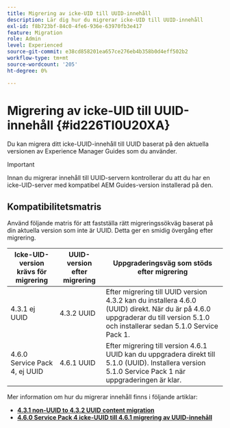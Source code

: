 ```yaml
---
title: Migrering av icke-UID till UUID-innehåll
description: Lär dig hur du migrerar icke-UID till UUID-innehåll
exl-id: f8b723bf-84c0-4fe6-936e-63970fb3e417
feature: Migration
role: Admin
level: Experienced
source-git-commit: e38cd858201ea657ce276eb4b358b0d4eff502b2
workflow-type: tm+mt
source-wordcount: '205'
ht-degree: 0%

---
```


# Migrering av icke-UID till UUID-innehåll {#id226TI0U20XA}


Du kan migrera ditt icke-UUID-innehåll till UUID baserat på den aktuella versionen av Experience Manager Guides som du använder.

>[!IMPORTANT]
>
> Innan du migrerar innehåll till UUID-servern kontrollerar du att du har en icke-UID-server med kompatibel AEM Guides-version installerad på den.

## Kompatibilitetsmatris

Använd följande matris för att fastställa rätt migreringssökväg baserat på din aktuella version som inte är UUID. Detta ger en smidig övergång efter migrering.

| Icke-UID-version krävs för migrering | UUID-version efter migrering | Uppgraderingsväg som stöds efter migrering |
|---|---|---|
| 4.3.1 ej UUID | 4.3.2 UUID | Efter migrering till UUID version 4.3.2 kan du installera 4.6.0 (UUID) direkt. När du är på 4.6.0 uppgraderar du till version 5.1.0 och installerar sedan 5.1.0 Service Pack 1. |
| 4.6.0 Service Pack 4, ej UUID | 4.6.1 UUID | Efter migrering till version 4.6.1 UUID kan du uppgradera direkt till 5.1.0 (UUID). Installera version 5.1.0 Service Pack 1 när uppgraderingen är klar. |

Mer information om hur du migrerar innehåll finns i följande artiklar:

- [**4.3.1 non-UUID to 4.3.2 UUID content migration**](./migrate-non-uuid-4-3.md)
- [**4.6.0 Service Pack 4 icke-UUID till 4.6.1 migrering av UUID-innehåll**](./migrate-non-uuid-uuid-4-6.md)



